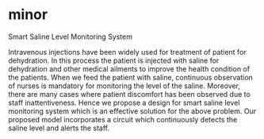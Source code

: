 # minor
Smart Saline Level Monitoring System

Intravenous injections have been widely used for treatment of patient for dehydration.
In this process the patient is injected with saline for dehydration and other medical 
ailments to improve the health condition of the patients. When we feed the patient
with saline, continuous observation of nurses is mandatory for monitoring the level of 
the saline. Moreover, there are many cases where patient discomfort has been 
observed due to staff inattentiveness. Hence we propose a design for smart saline level 
monitoring system which is an effective solution for the above problem. Our proposed
model incorporates a circuit which continuously detects the saline level and alerts the 
staff. 

